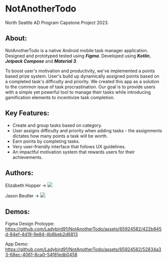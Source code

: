 # NotAnotherTodo
North Seattle AD Program Capstone Project 2023.

## About:
NotAnotherTodo is a native Android mobile task manager application. Designed and prototyped tested using ***Figma***. Developed using ***Kotlin***, ***Jetpack Compose*** and ***Material 3***.

To boost user's motivation and productivity, we've implemented a points based prize system. User's build up dynamically assigned points based on a completed task's difficulty and priority. 
We created this app as a solution to the common issue of task procrastination. Our goal is to provide users with a simple yet powerful tool to manage their tasks while introducing gamification elements to incentivize task completion.

## Key Features:

- Create and group tasks based on category.
- User assigns difficulty and priority when adding tasks - the assignments dictates how many points a task will be worth.
- Earn points by completing tasks.
- Very user-friendly interface that follows UX guidelines.
- An impactful motivation system that rewards users for their achievements.



## Authors:

Elizabeth Hopper -> [![](https://img.shields.io/badge/LinkedIn-0077B5?style=for-the-badge&logo=linkedin&logoColor=white)](https://www.linkedin.com/in/ehopper91/)

Jason Beutler -> [![](https://img.shields.io/badge/LinkedIn-0077B5?style=for-the-badge&logo=linkedin&logoColor=white)](https://www.linkedin.com/in/jasonpbeutler/)






## Demos:

Figma Design Protoype:
https://github.com/Ladybird91/NotAnotherTodo/assets/65924582/422b845d-84ef-4d19-9e84-4b6beb2d6813

App Demo:
https://github.com/Ladybird91/NotAnotherTodo/assets/65924582/52834a33-68ec-4061-8ca0-54f81edb0458

